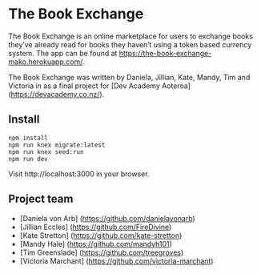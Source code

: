# The Book Exchange

The Book Exchange is an online marketplace for users to exchange books they’ve already read for books they haven’t using a token based currency system. The app can be found at https://the-book-exchange-mako.herokuapp.com/. 

The Book Exchange was written by Daniela, Jillian, Kate, Mandy, Tim and Victoria in as a final project for [Dev Academy Aoteroa] (https://devacademy.co.nz/). 

## Install

```
npm install
npm run knex migrate:latest
npm run knex seed:run
npm run dev
```
Visit http://localhost:3000 in your browser. 

## Project team

- [Daniela von Arb] (https://github.com/danielavonarb)
- [Jillian Eccles] (https://github.com/FireDivine)
- [Kate Stretton] (https://github.com/kate-stretton)
- [Mandy Hale] (https://github.com/mandyh101)
- [Tim Greenslade] (https://github.com/treegroves)
- [Victoria Marchant] (https://github.com/victoria-marchant)
